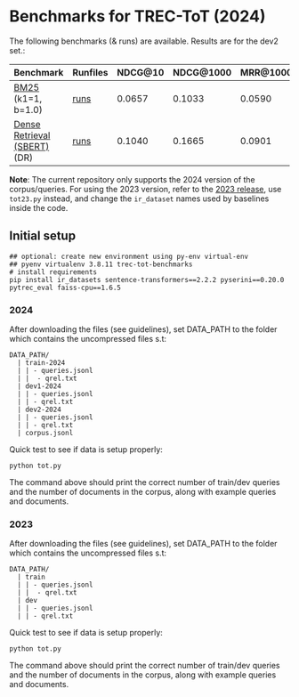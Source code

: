 # Benchmarks for TREC-ToT (2024)

The following benchmarks (& runs) are available. Results are for the dev2 set.:


| Benchmark            | Runfiles | NDCG@10 | NDCG@1000 |  MRR@1000 |R@1000  |
|----------------------|----------|----------|-----------------|-------|----|
| [BM25](BM25.md) (k1=1, b=1.0) |  [runs](runs/bm25/) | 0.0657  |0.1033| 0.0590 | 0.3600|
| [Dense Retrieval (SBERT)](DENSE.md) (DR) |  [runs](runs/DR/) | 0.1040 | 0.1665   | 0.0901  | 0.5600| 


**Note**: The current repository only supports the 2024 version of the corpus/queries. 
For using the 2023 version, refer to the [2023 release](https://github.com/TREC-ToT/bench/releases/tag/2023), use `tot23.py` instead, and change the `ir_dataset` names
used by baselines inside the code.  
 
## Initial setup 

```
## optional: create new environment using py-env virtual-env
## pyenv virtualenv 3.8.11 trec-tot-benchmarks
# install requirements 
pip install ir_datasets sentence-transformers==2.2.2 pyserini==0.20.0 pytrec_eval faiss-cpu==1.6.5
``` 

### 2024
After downloading the files (see guidelines), set DATA_PATH to the folder which 
contains the uncompressed files s.t:

```
DATA_PATH/
  | train-2024
  | | - queries.jsonl
  | |  - qrel.txt
  | dev1-2024
  | | - queries.jsonl
  | | - qrel.txt
  | dev2-2024
  | | - queries.jsonl
  | | - qrel.txt
  | corpus.jsonl
```

Quick test to see if data is setup properly:
```
python tot.py
```
The command above should print the correct number of train/dev queries and the number of documents 
in the corpus, along with example queries and documents.

### 2023 


After downloading the files (see guidelines), set DATA_PATH to the folder which 
contains the uncompressed files s.t:
```
DATA_PATH/
  | train
  | | - queries.jsonl
  | |  - qrel.txt
  | dev 
  | | - queries.jsonl
  | | - qrel.txt
``` 


Quick test to see if data is setup properly:
```
python tot.py
```
The command above should print the correct number of train/dev queries and the number of documents 
in the corpus, along with example queries and documents.